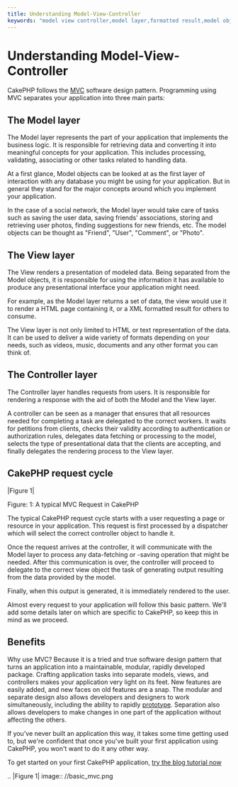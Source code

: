 ```yaml
---
title: Understanding Model-View-Controller
keywords: "model view controller,model layer,formatted result,model objects,music documents,business logic,text representation,first glance,retrieving data,software design,html page,videos music,new friends,interaction,cakephp,interface,photo,presentation,mvc,photos"
---
```


# Understanding Model-View-Controller

CakePHP follows the
[MVC](https://en.wikipedia.org/wiki/Model-view-controller)
software design pattern. Programming using MVC separates your
application into three main parts:

## The Model layer

The Model layer represents the part of your application that
implements the business logic. It is responsible for retrieving data and
converting it into meaningful concepts for your application. This includes
processing, validating, associating or other tasks related to handling data.

At a first glance, Model objects can be looked at as the first layer
of interaction with any database you might be using for your application.
But in general they stand for the major concepts around which you
implement your application.

In the case of a social network, the Model layer would take care of
tasks such as saving the user data, saving friends' associations, storing
and retrieving user photos, finding suggestions for new friends, etc.
The model objects can be thought as "Friend", "User", "Comment", or
"Photo".

## The View layer

The View renders a presentation of modeled data. Being separated from the
Model objects, it is responsible for using the information it has available
to produce any presentational interface your application might need.

For example, as the Model layer returns a set of data, the view would use it
to render a HTML page containing it, or a XML formatted result for others to
consume.

The View layer is not only limited to HTML or text representation of the data.
It can be used to deliver a wide variety of formats depending on your needs,
such as videos, music, documents and any other format you can think of.

## The Controller layer

The Controller layer handles requests from users. It is responsible for rendering
a response with the aid of both the Model and the View layer.

A controller can be seen as a manager that ensures that all resources needed for
completing a task are delegated to the correct workers. It waits for petitions
from clients, checks their validity according to authentication or authorization rules,
delegates data fetching or processing to the model, selects the 
type of presentational data that the clients are accepting, and finally delegates
the rendering process to the View layer.

## CakePHP request cycle

|Figure 1|

Figure: 1: A typical MVC Request in CakePHP

The typical CakePHP request cycle starts with a user requesting a page or
resource in your application. This request is first processed by a dispatcher
which will select the correct controller object to handle it.

Once the request arrives at the controller, it will communicate with the Model layer
to process any data-fetching or -saving operation that might be needed.
After this communication is over, the controller will proceed to delegate to the
correct view object the task of generating output resulting from the data
provided by the model.

Finally, when this output is generated, it is immediately rendered to the user.

Almost every request to your application will follow this basic
pattern. We'll add some details later on which are specific to
CakePHP, so keep this in mind as we proceed.

## Benefits

Why use MVC? Because it is a tried and true software design pattern
that turns an application into a maintainable, modular, rapidly
developed package. Crafting application tasks into separate models,
views, and controllers makes your application very light on its
feet. New features are easily added, and new faces on old features
are a snap. The modular and separate design also allows developers
and designers to work simultaneously, including the ability to
rapidly
[prototype](https://en.wikipedia.org/wiki/Software_prototyping).
Separation also allows developers to make changes in one part of
the application without affecting the others.

If you've never built an application this way, it takes some time
getting used to, but we're confident that once you've built your
first application using CakePHP, you won't want to do it any other
way.

To get started on your first CakePHP application,
[try the blog tutorial now](../tutorials-and-examples/blog/blog.md)

.. |Figure 1| image:: //basic_mvc.png

